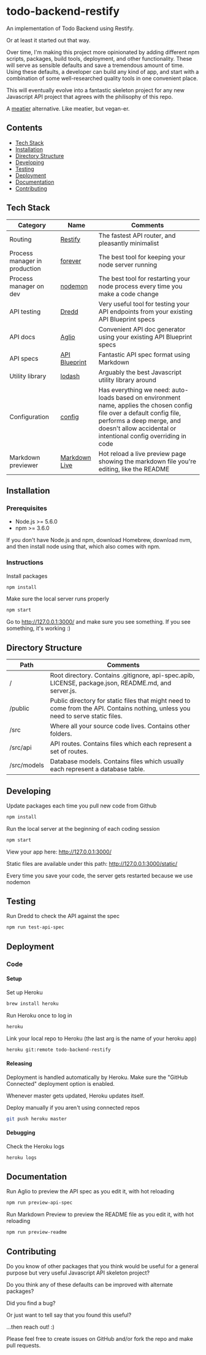 # todo-backend-restify

An implementation of Todo Backend using Restify.

Or at least it started out that way.

Over time, I'm making this project more opinionated by adding different npm scripts, packages, build tools, deployment, and other functionality. These will serve as sensible defaults and save a tremendous amount of time. Using these defaults, a developer can build any kind of app, and start with a combination of some well-researched quality tools in one convenient place.

This will eventually evolve into a fantastic skeleton project for any new Javascript API project that agrees with the philisophy of this repo.

A [meatier](https://github.com/mattkrick/meatier) alternative. Like meatier, but vegan-er.

## Contents

* [Tech Stack](#tech-stack)
* [Installation](#installation)
* [Directory Structure](#directory-structure)
* [Developing](#developing)
* [Testing](#testing)
* [Deployment](#deployment)
* [Documentation](#documentation)
* [Contributing](#contributing)

## Tech Stack

Category                      | Name                                                     | Comments
----------------------------- | -------------------------------------------------------- | --------
Routing                       | [Restify](http://www.restify.com/)                        | The fastest API router, and pleasantly minimalist
Process manager in production | [forever](https://github.com/foreverjs/forever)          | The best tool for keeping your node server running
Process manager on dev        | [nodemon](http://nodemon.io/)                            | The best tool for restarting your node process every time you make a code change
API testing                   | [Dredd](http://dredd.readthedocs.org/en/latest/)         | Very useful tool for testing your API endpoints from your existing API Blueprint specs
API docs                      | [Aglio](https://github.com/danielgtaylor/aglio)          | Convenient API doc generator using your existing API Blueprint specs
API specs                     | [API Blueprint](https://apiblueprint.org/)               | Fantastic API spec format using Markdown
Utility library               | [lodash](https://lodash.com/)                            | Arguably the best Javascript utility library around
Configuration                 | [config](https://github.com/lorenwest/node-config)       | Has everything we need: auto-loads based on environment name, applies the chosen config file over a default config file, performs a deep merge, and doesn't allow accidental or intentional config overriding in code
Markdown previewer            | [Markdown Live](https://github.com/mobily/markdown-live) | Hot reload a live preview page showing the markdown file you're editing, like the README

## Installation

### Prerequisites

* Node.js >= 5.6.0
* npm >= 3.6.0

If you don't have Node.js and npm, download Homebrew, download nvm,
and then install node using that, which also comes with npm.

### Instructions

Install packages

```bash
npm install
```

Make sure the local server runs properly

```bash
npm start
```

Go to http://127.0.0.1:3000/ and make sure you see something.
If you see something, it's working :)

## Directory Structure

Path        | Comments
----------- | --------
/           | Root directory. Contains .gitignore, api-spec.apib, LICENSE, package.json, README.md, and server.js.
/public     | Public directory for static files that might need to come from the API. Contains nothing, unless you need to serve static files.
/src        | Where all your source code lives. Contains other folders.
/src/api    | API routes. Contains files which each represent a set of routes.
/src/models | Database models. Contains files which usually each represent a database table.

## Developing

Update packages each time you pull new code from Github

```bash
npm install
```

Run the local server at the beginning of each coding session

```bash
npm start
```

View your app here: http://127.0.0.1:3000/

Static files are available under this path: http://127.0.0.1:3000/static/

Every time you save your code, the server gets restarted because we use nodemon

## Testing

Run Dredd to check the API against the spec

```bash
npm run test-api-spec
```

## Deployment

### Code

#### Setup

Set up Heroku

```bash
brew install heroku
```

Run Heroku once to log in

```bash
heroku
```

Link your local repo to Heroku (the last arg is the name of your heroku app)

```bash
heroku git:remote todo-backend-restify
```

#### Releasing

Deployment is handled automatically by Heroku.
Make sure the "GitHub Connected" deployment option is enabled.

Whenever master gets updated, Heroku updates itself.

Deploy manually if you aren't using connected repos

```bash
git push heroku master
```

#### Debugging

Check the Heroku logs

```bash
heroku logs
```

## Documentation

Run Aglio to preview the API spec as you edit it, with hot reloading

```bash
npm run preview-api-spec
```

Run Markdown Preview to preview the README file as you edit it,
with hot reloading

```bash
npm run preview-readme
```

## Contributing

Do you know of other packages that you think would be useful for a general
purpose but very useful Javascript API skeleton project?

Do you think any of these defaults can be improved with alternate packages?

Did you find a bug?

Or just want to tell say that you found this useful?

...then reach out! :)

Please feel free to create issues on GitHub and/or fork the repo and make pull
requests.
